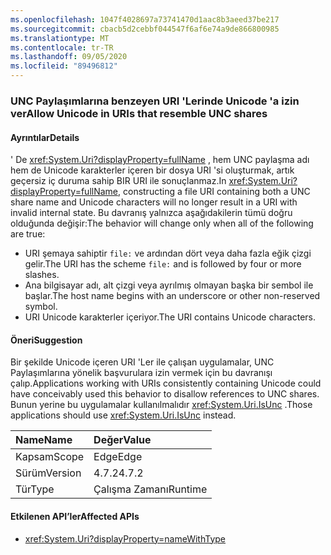 ```yaml
---
ms.openlocfilehash: 1047f4028697a73741470d1aac8b3aeed37be217
ms.sourcegitcommit: cbacb5d2cebbf044547f6af6e74a9de866800985
ms.translationtype: MT
ms.contentlocale: tr-TR
ms.lasthandoff: 09/05/2020
ms.locfileid: "89496812"
---
```

### <a name="allow-unicode-in-uris-that-resemble-unc-shares"></a><span data-ttu-id="b8348-101">UNC Paylaşımlarına benzeyen URI 'Lerinde Unicode 'a izin ver</span><span class="sxs-lookup"><span data-stu-id="b8348-101">Allow Unicode in URIs that resemble UNC shares</span></span>

#### <a name="details"></a><span data-ttu-id="b8348-102">Ayrıntılar</span><span class="sxs-lookup"><span data-stu-id="b8348-102">Details</span></span>

<span data-ttu-id="b8348-103">' De <xref:System.Uri?displayProperty=fullName> , hem UNC paylaşma adı hem de Unicode karakterler içeren bir dosya URI 'si oluşturmak, artık geçersiz iç duruma sahip BIR URI ile sonuçlanmaz.</span><span class="sxs-lookup"><span data-stu-id="b8348-103">In <xref:System.Uri?displayProperty=fullName>, constructing a file URI containing both a UNC share name and Unicode characters will no longer result in a URI with invalid internal state.</span></span> <span data-ttu-id="b8348-104">Bu davranış yalnızca aşağıdakilerin tümü doğru olduğunda değişir:</span><span class="sxs-lookup"><span data-stu-id="b8348-104">The behavior will change only when all of the following are true:</span></span><ul><li><span data-ttu-id="b8348-105">URI şemaya sahiptir <code>file:</code> ve ardından dört veya daha fazla eğik çizgi gelir.</span><span class="sxs-lookup"><span data-stu-id="b8348-105">The URI has the scheme <code>file:</code> and is followed by four or more slashes.</span></span></li><li><span data-ttu-id="b8348-106">Ana bilgisayar adı, alt çizgi veya ayrılmış olmayan başka bir sembol ile başlar.</span><span class="sxs-lookup"><span data-stu-id="b8348-106">The host name begins with an underscore or other non-reserved symbol.</span></span></li><li><span data-ttu-id="b8348-107">URI Unicode karakterler içeriyor.</span><span class="sxs-lookup"><span data-stu-id="b8348-107">The URI contains Unicode characters.</span></span></li></ul>

#### <a name="suggestion"></a><span data-ttu-id="b8348-108">Öneri</span><span class="sxs-lookup"><span data-stu-id="b8348-108">Suggestion</span></span>

<span data-ttu-id="b8348-109">Bir şekilde Unicode içeren URI 'Ler ile çalışan uygulamalar, UNC Paylaşımlarına yönelik başvurulara izin vermek için bu davranışı çalıp.</span><span class="sxs-lookup"><span data-stu-id="b8348-109">Applications working with URIs consistently containing Unicode could have conceivably used this behavior to disallow references to UNC shares.</span></span> <span data-ttu-id="b8348-110">Bunun yerine bu uygulamalar kullanılmalıdır <xref:System.Uri.IsUnc> .</span><span class="sxs-lookup"><span data-stu-id="b8348-110">Those applications should use <xref:System.Uri.IsUnc> instead.</span></span>

| <span data-ttu-id="b8348-111">Name</span><span class="sxs-lookup"><span data-stu-id="b8348-111">Name</span></span>    | <span data-ttu-id="b8348-112">Değer</span><span class="sxs-lookup"><span data-stu-id="b8348-112">Value</span></span>       |
|:--------|:------------|
| <span data-ttu-id="b8348-113">Kapsam</span><span class="sxs-lookup"><span data-stu-id="b8348-113">Scope</span></span>   |<span data-ttu-id="b8348-114">Edge</span><span class="sxs-lookup"><span data-stu-id="b8348-114">Edge</span></span>|
|<span data-ttu-id="b8348-115">Sürüm</span><span class="sxs-lookup"><span data-stu-id="b8348-115">Version</span></span>|<span data-ttu-id="b8348-116">4.7.2</span><span class="sxs-lookup"><span data-stu-id="b8348-116">4.7.2</span></span>|
|<span data-ttu-id="b8348-117">Tür</span><span class="sxs-lookup"><span data-stu-id="b8348-117">Type</span></span>|<span data-ttu-id="b8348-118">Çalışma Zamanı</span><span class="sxs-lookup"><span data-stu-id="b8348-118">Runtime</span></span>|

#### <a name="affected-apis"></a><span data-ttu-id="b8348-119">Etkilenen API’ler</span><span class="sxs-lookup"><span data-stu-id="b8348-119">Affected APIs</span></span>

- <xref:System.Uri?displayProperty=nameWithType>

<!--

#### Affected APIs

- `T:System.Uri`

-->
